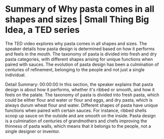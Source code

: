# Summary of Why pasta comes in all shapes and sizes | Small Thing Big Idea, a TED series

The TED video explores why pasta comes in all shapes and sizes. The speaker details how pasta design is determined based on how it performs and feels in the mouth. The taxonomy of pasta is divided into fresh and dry pasta categories, with different shapes arising for unique functions when paired with sauces. The evolution of pasta design has been a culmination of centuries of refinement, belonging to the people and not just a single individual.

Detail Summary: 
00:00:00
In this section, the speaker explains that pasta design is about how it performs, whether it's ribbed or smooth, and how it feels on the palate. The taxonomy of pasta is divided into fresh pasta, which could be either flour and water or flour and eggs, and dry pasta, which is always durum wheat flour and water. Different shapes of pasta have unique functions when paired with certain sauces. For instance, ribbed shells scoop up sauce on the outside and are smooth on the inside. Pasta design is a culmination of centuries of grandmothers and chefs improving the thinness of pasta walls, which means that it belongs to the people, not a single designer or inventor.


